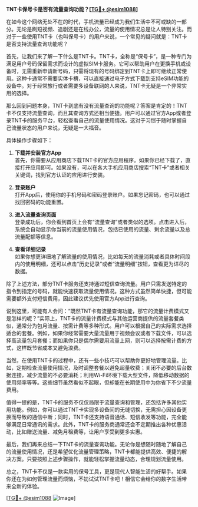 **TNT卡保号卡是否有流量查询功能？[[TG💪+ @esim1088](https://t.me/s/esim1088)]**

在如今这个网络无处不在的时代，手机流量已经成为我们生活中不可或缺的一部分。无论是刷短视频、追剧还是在线办公，流量的使用情况总是让人特别关注。而对于一些使用TNT卡（也叫保号卡）的用户来说，一个常见的疑问就是：TNT卡是否支持流量查询功能呢？

首先，让我们来了解一下什么是TNT卡。TNT卡，全称是“保号卡”，是一种专门为满足用户号码保留需求而设计的虚拟SIM卡服务。它可以帮助用户在更换手机或设备时，无需重新申请新号码，只需将现有的号码绑定到TNT卡上即可继续正常使用。这种卡通常不需要实体卡槽，可以直接通过电子方式下载到支持eSIM功能的设备中。对于经常旅行或者需要多设备联网的人来说，TNT卡无疑是一个非常实用的选择。

那么回到问题本身，TNT卡到底有没有流量查询的功能呢？答案是肯定的！TNT卡不仅支持流量查询，而且其查询方式还相当便捷。用户可以通过官方App或者登录TNT卡的服务平台，轻松查看自己的流量使用情况。这对于习惯于随时掌握自己流量状态的用户来说，无疑是一大福音。

具体操作步骤如下：

1. **下载并安装官方App**  
   首先，你需要从应用商店下载TNT卡的官方应用程序。如果你已经下载了，直接打开应用即可。如果没有，可以在各大手机应用商店搜索“TNT卡”或者相关关键词，找到官方认证的应用进行安装。

2. **登录账户**  
   打开App后，使用你的手机号码和密码登录账户。如果忘记密码，也可以通过找回密码的功能重置。

3. **进入流量查询页面**  
   登录成功后，你会看到首页上会有“流量查询”或者类似的选项。点击进入后，系统会自动显示你当前的流量使用情况，包括已使用的流量、剩余流量以及总流量配额等信息。

4. **查看详细记录**  
   如果你想更详细地了解流量的使用情况，比如每天的流量消耗或者具体时间段内的使用明细，还可以点击“历史记录”或者“流量明细”按钮，查看更为详尽的数据。

除了上述方法，部分TNT卡服务还支持通过短信查询流量。用户只需发送特定的指令到指定的号码，就能快速获取流量使用情况。这种方式虽然简单快捷，但可能需要额外支付短信费用，因此建议优先使用官方App进行查询。

说到这里，可能有人会问：“既然TNT卡有流量查询功能，那它的流量计费模式又是怎样的呢？”实际上，TNT卡的流量计费模式与其他运营商提供的流量套餐类似，通常分为包月流量、按需计费等多种形式。用户可以根据自己的实际需求选择适合的套餐。例如，如果你经常需要大量流量用于视频会议或者下载文件，可以选择高流量包月套餐；而如果你只是偶尔需要用流量上网，则可以选择按需计费的方式，这样既节省成本又避免浪费。

当然，在使用TNT卡的过程中，还有一些小技巧可以帮助你更好地管理流量。比如，定期检查流量使用情况，及时调整套餐以避免超量收费；关闭不必要的后台数据连接，减少流量的不必要消耗；利用Wi-Fi环境下载大型文件，降低移动数据的使用频率等等。这些细节虽然看似不起眼，但却能在长期使用中为你省下不少流量费用。

值得一提的是，TNT卡的服务不仅仅局限于流量查询和管理，还包括许多其他实用功能。例如，你可以通过TNT卡实现多设备间的无缝切换，无需担心因设备更换而导致的通信中断；同时，TNT卡还支持语音通话、短信收发等功能，完全能够满足日常通讯的需求。此外，TNT卡的服务商通常还会不定期推出各种优惠活动，比如赠送流量、减免月租费等，让用户享受到更多实惠。

最后，我们再来总结一下TNT卡的流量查询功能。无论你是想随时随地了解自己的流量使用情况，还是希望优化流量管理策略，TNT卡都能提供高效、便捷的解决方案。只要按照上述步骤操作，就能轻松掌握流量动态，合理规划流量使用。

总之，TNT卡不仅是一款实用的保号工具，更是现代人智能生活的好帮手。如果你还在为如何管理流量而烦恼，不妨试试TNT卡吧！相信它会给你的数字生活带来全新的体验。

[[TG💪+ @esim1088](https://t.me/s/esim1088) ![Image](https://i.postimg.cc/4NQfJmqS/Snipaste-2025-05-13-00-14-12.png)]